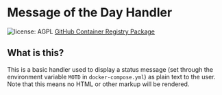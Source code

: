 # Message of the Day Handler

![license: AGPL](https://camo.githubusercontent.com/b53b1136762ea55ee6a2d641c9f8283b8335a79b3cb95cbab5a988e678e269b8/68747470733a2f2f696d672e736869656c64732e696f2f62616467652f6c6963656e73652d4147504c2d73756363657373) [GitHub Container Registry Package](https://github.com/Shared-Reality-Lab/IMAGE-server/pkgs/container/image-handler-motd)

## What is this?

This is a basic handler used to display a status message (set through the environment variable `MOTD` in `docker-compose.yml`) as plain text to the user. Note that this means no HTML or other markup will be rendered.

